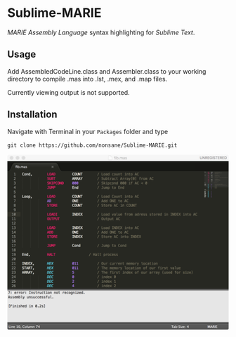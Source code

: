 # Sublime-MARIE
_MARIE Assembly Language_ syntax highlighting for _Sublime Text_.

## Usage
Add AssembledCodeLine.class and Assembler.class to your working directory to compile .mas into .lst, .mex, and .map files.

Currently viewing output is not supported.

## Installation
Navigate with Terminal in your `Packages` folder and type

    git clone https://github.com/nonsane/Sublime-MARIE.git

![Alt text](/screenshot.tiff?raw=true)
